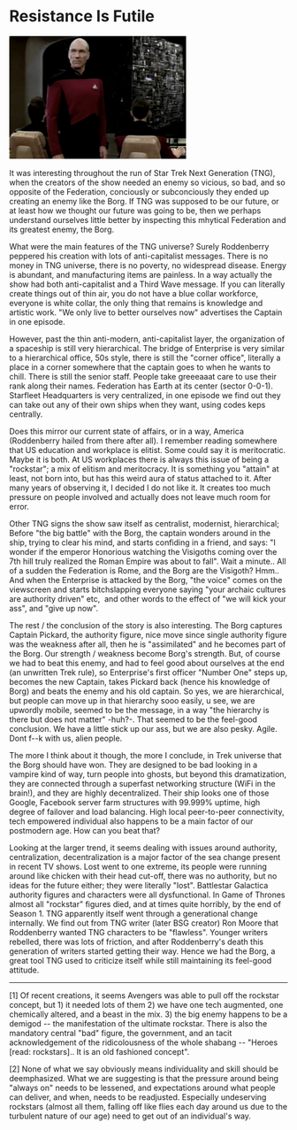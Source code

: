 # Resistance Is Futile

![](borg.png)

It was interesting throughout the run of Star Trek Next Generation (TNG), when the creators of the show needed an enemy so vicious, so bad, and so opposite of the Federation, conciously or subconciously they ended up creating an enemy like the Borg. If TNG was supposed to be our future, or at least how we thought our future was going to be, then we perhaps understand ourselves little better by inspecting this mhytical Federation and its greatest enemy, the Borg.

What were the main features of the TNG universe? Surely Roddenberry peppered his creation with lots of anti-capitalist messages. There is no money in TNG universe, there is no poverty, no widespread disease. Energy is abundant, and manufacturing items are painless. In a way actually the show had both anti-capitalist and a Third Wave  message. If you can literally create things out of thin air, you do not have a blue collar workforce, everyone is white collar, the only thing that remains is knowledge and artistic work. "We only live to better ourselves now" advertises the Captain in one episode.  

However, past the thin anti-modern, anti-capitalist layer, the organization of a spaceship is still very hierarchical. The bridge of Enterprise is very similar to a hierarchical office, 50s style, there is still the "corner office", literally a place in a corner somewhere that the captain goes to when he wants to chill. There is still the senior staff. People take greeeaaat care to use their rank along their names. Federation has Earth at its center (sector 0-0-1). Starfleet Headquarters is very centralized, in one episode we find out they can take out any of their own ships when they want, using codes keps centrally.

Does this mirror our current state of affairs, or in a way, America (Roddenberry hailed from there after all). I remember reading somewhere that US education and workplace is elitist. Some could say it is meritocratic. Maybe it is both. At US workplaces there is always this issue of being a "rockstar"; a mix of elitism and meritocracy. It is something you "attain" at least, not born into, but has this weird aura of status attached to it. After many years of observing it, I decided I do not like it. It creates too much pressure on people involved and actually does not leave much room for error. 

Other TNG  signs the show saw itself as centralist, modernist, hierarchical; Before "the big battle" with the Borg, the captain wonders around in the ship, trying to clear his mind, and starts confiding in a friend, and says: "I wonder if the emperor Honorious watching the Visigoths coming over the 7th hill truly realized the Roman Empire was about to fall". Wait a minute.. All of a sudden the Federation is Rome, and the Borg are the Visigoth? Hmm.. And when the Enterprise is attacked by the Borg, "the voice" comes on the viewscreen and starts bitchslapping everyone saying "your archaic cultures are authority driven" etc,  and other words to the effect of "we will kick your ass", and "give up now". 

The rest / the conclusion of the story  is also interesting. The Borg captures Captain Pickard, the authority figure, nice move since single authority figure was the weakness after all, then he is "assimilated"  and he becomes part of the Borg. Our strength / weakness become Borg's strength. But, of course we had to beat this enemy, and  had to feel good about ourselves at the end (an unwritten Trek rule), so Enterprise's first officer "Number One" steps up, becomes the new Captain, takes Pickard back (hence his knowledge of Borg) and beats the enemy and his old captain. So yes, we are hierarchical, but people can move up in that hierarchy sooo easily, u see, we are upwordly mobile, seemed to be the message,  in a way "the hierarchy is there but does not matter" -huh?-. That seemed to be the feel-good conclusion. We have a little stick up our ass, but we are also pesky. Agile. Dont f--k with us, alien people.

The more I think about it though, the more I conclude, in Trek universe that the Borg should have won. They are designed to be bad looking in a vampire kind of way, turn people into ghosts, but beyond this dramatization, they are connected through a superfast networking structure (WiFi in the brain!), and they are highly decentralized. Their ship looks one of those Google, Facebook server farm structures with 99.999% uptime, high degree of failover and load balancing. High local peer-to-peer connectivity, tech empowered individual  also happens to be a main factor of our postmodern age. How can you beat that?

Looking at the larger trend, it seems dealing with issues around authority, centralization, decentralization is a major factor of the sea change present in recent TV shows. Lost went to one extreme, its people were running around like chicken with their head cut-off, there was no authority, but no ideas for the future either; they were literally "lost". Battlestar Galactica authority figures and characters were all  dysfunctional. In Game of Thrones almost all  "rockstar" figures died, and at times quite horribly, by the end of Season 1. TNG apparently itself went through a generational change internally. We find out from TNG writer (later BSG creator) Ron Moore that Roddenberry wanted TNG characters to be "flawless". Younger writers rebelled, there was lots of friction, and  after Roddenberry's death this generation of writers  started getting their way. Hence we had the Borg, a great tool TNG used to criticize itself while still maintaining its feel-good attitude.

---

[1] Of recent creations, it seems Avengers was able to pull off the rockstar concept, but  1) it needed lots of them 2) we have one tech augmented, one chemically altered, and a beast  in the mix. 3) the big enemy happens to be a demigod -- the manifestation of the ultimate rockstar. There is also the mandatory central "bad" figure, the government, and an tacit acknowledgement of the ridicolousness of the whole shabang -- "Heroes [read: rockstars].. It is an old fashioned concept".

[2] None of what we say obviously means individuality and skill should be deemphasized. What we are suggesting is that the pressure around being "always on" needs to be lessened, and expectations around what people can deliver, and when, needs to be readjusted. Especially undeserving rockstars (almost all  them, falling off like flies each day around us due to the turbulent nature of our age) need to get out of an individual's way. 


